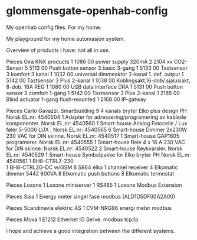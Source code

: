 glommensgate-openhab-config
===========================

My openhab config files. For my home.

My playground for my home automasjon system.

Overview of products I have: not all in use.

Pieces  Gira KNX products
1       1086 00 power supply 320mA
2       2104 xx CO2-Sensor
5       5113 00 Push button sensor 3 basic 3-gang
1       5133 00 Tastsensor 3 komfort 3 kanal
1       1032 00 universal dimmeaktor 2-kanal 1. def. output
1       5142 00 Tastsensor 3 Plus 2-kanal
1       1038 00 Koblingsakt,16-dob/.sjalusiakt, 8-dob. 16A REG
1       1080 00 USB data interface DRA
1       5131 00 Push button sensor 3 comfort 1-gang
1       5142 00 Tastsensor 3 Plus 2-kanal
1       2165 00 Blind actuator 1-gang flush-mounted
1       2168 00 IP-gatway
  
Pieces  Carlo Gavazzi. Smartbuilding
9       4 kanals bryter Elko plus design PH Norsk                           EL.nr: 4540504
1       Adapter for adressering/programering av kablede komponenter. Norsk  EL.nr: 4540560
1       Smart-house Analog Fotocelle / Lux føler 5-5000 LUX . Norsk         EL.nr: 4540565
6       Smart-house Dimmer 2x230W 230 VAC for DIN skinne. Norsk             EL.nr: 4540517
1       Smart-house GAP1605 programerer. Norsk                              EL.nr: 4540555
1       Smart-house Rele 4 x 16 A 230 VAC for DIN skinne. Norsk             EL.nr: 4540522
2       Smart-house Røykvarsler. Norsk                                      EL.nr: 4540529
1       Smart-house Symbolpakke for Elko bryter PH Norsk                    EL.nr: 4540561
1       BH8-CTRLZ-230  
1       BH8-CTRLZG-DC w/GSM
8       S864 elko 1 channel receiver
4       Elkomatic dimmer 5442 600VA
8       Elkomatic push buttons
8       Elkomatic termostat

Pieces  Loxone
1       Loxone miniserver
1       RS485
1       Loxone Modbus Extension

Pieces  Saia
1       Energy meter singel fase modbus (ALD1D5DF00A2A00)

Pieces  Scandinavia elektric AS
1       CVM-NRG96 energi meter modbus

Pieces  Moxa
1        E1212 Ethernet IO Serve. modbus tcp/ip


I hope and achieve a good integration between the different systems.
